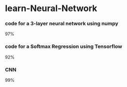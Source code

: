 # learn-Neural-Network
### code for a 3-layer neural network using numpy
97%
### code for a Softmax Regression using Tensorflow 
92%
### CNN
99%
